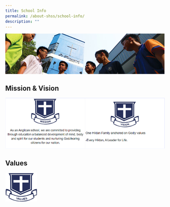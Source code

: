 ```yaml
---
title: School Info
permalink: /about-shss/school-info/
description: ""
---
```

![](/images/School%20Info/About%20SHSS%20Banner.jpg)


Mission & Vision
----------------

![](/images/School%20Info/School%20Info%201.png)

Values
------


<img src="/images/School%20Info/School%20Info%202.png"  
     style="width:20%">

